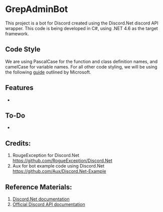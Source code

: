 # GrepAdminBot

This project is a bot for Discord created using the Discord.Net discord API wrapper. This code is being developed in C#, using .NET 4.6 as the target framework.

## Code Style
We are using PascalCase for the function and class definition names, and camelCase for variable names. For all other code styling, we will be using the following [guide](https://docs.microsoft.com/en-us/dotnet/csharp/programming-guide/inside-a-program/coding-conventions) outlined by Microsoft.

## Features
-

## To-Do
-

## Credits:

1. RougeException for Discord.Net https://github.com/RogueException/Discord.Net
2. Aux for bot example code using Discord.Net https://github.com/Aux/Discord.Net-Example

## Reference Materials:
1. [Discord.Net documentation](https://discord.foxbot.me/docs/)
2. [Official Discord API documentation](https://discordapp.com/developers/docs/intro)
